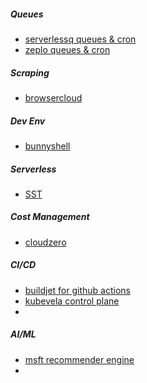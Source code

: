 ##### Queues
- [serverlessq queues & cron](https://www.serverlessq.com/)
- [zeplo queues & cron](https://console.zeplo.io/login)

##### Scraping
- [browsercloud](https://www.browsercloud.io/)

##### Dev Env
- [bunnyshell](https://environments.bunnyshell.com/560/projects/773/environments/5253)

##### Serverless
- [SST](https://sst.dev/)

##### Cost Management
- [cloudzero](https://www.cloudzero.com/)

##### CI/CD
- [buildjet for github actions](https://buildjet.com/for-github-actions)
- [kubevela control plane](https://kubevela.io/docs)
- 


##### AI/ML
- [msft recommender engine](https://www.youtube.com/watch?v=Th5IHCbRyUk)
- 